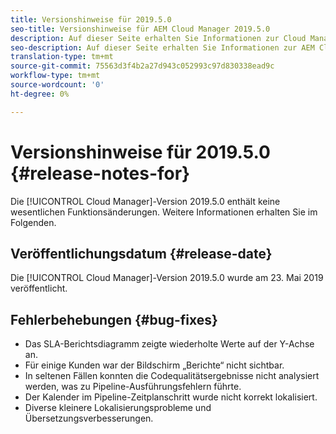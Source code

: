 ```yaml
---
title: Versionshinweise für 2019.5.0
seo-title: Versionshinweise für AEM Cloud Manager 2019.5.0
description: Auf dieser Seite erhalten Sie Informationen zur Cloud Manager-Version 2019.5.0.
seo-description: Auf dieser Seite erhalten Sie Informationen zur AEM Cloud Manager-Version 2019.5.0.
translation-type: tm+mt
source-git-commit: 75563d3f4b2a27d943c052993c97d830338ead9c
workflow-type: tm+mt
source-wordcount: '0'
ht-degree: 0%

---
```



# Versionshinweise für 2019.5.0 {#release-notes-for}

Die [!UICONTROL Cloud Manager]-Version 2019.5.0 enthält keine wesentlichen Funktionsänderungen. Weitere Informationen erhalten Sie im Folgenden.

## Veröffentlichungsdatum {#release-date}

Die [!UICONTROL Cloud Manager]-Version 2019.5.0 wurde am 23. Mai 2019 veröffentlicht.


## Fehlerbehebungen {#bug-fixes}

* Das SLA-Berichtsdiagramm zeigte wiederholte Werte auf der Y-Achse an.
* Für einige Kunden war der Bildschirm „Berichte“ nicht sichtbar.
* In seltenen Fällen konnten die Codequalitätsergebnisse nicht analysiert werden, was zu Pipeline-Ausführungsfehlern führte.
* Der Kalender im Pipeline-Zeitplanschritt wurde nicht korrekt lokalisiert.
* Diverse kleinere Lokalisierungsprobleme und Übersetzungsverbesserungen.